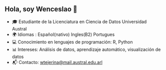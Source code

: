 
## Hola, soy Wenceslao 👋
- 🎓 Estudiante de la Licenciatura en Ciencia de Datos Universidad Austral 
- 🌍 Idiomas :
Español(nativo)
Ingles(B2)
Portugues
- 💻 Conocimiento en lenguajes de programación:
R, Python
- 📊 Intereses: Análisis de datos, aprendizaje automático, visualización de datos
- 📬 Contacto: wtejerina@mail.austral.edu.arl 
